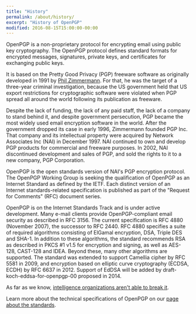 ```yaml
---
title: "History"
permalink: /about/history/
excerpt: "History of OpenPGP"
modified: 2016-08-15T15:00:00-00:00
---
```


OpenPGP is a non-proprietary protocol for encrypting email using public key cryptography.
The OpenPGP protocol defines standard formats for encrypted messages, signatures, private keys, and certificates for exchanging public keys.

It is based on the Pretty Good Privacy (PGP) freeware software as originally developed in 1991 by [Phil Zimmermann](http://philzimmermann.com).
For that, he was the target of a three-year criminal investigation, because the US government held that US export restrictions for cryptographic software were violated when PGP spread all around the world following its publication as freeware.

Despite the lack of funding, the lack of any paid staff, the lack of a company to stand behind it, and despite government persecution, PGP became the most widely used email encryption software in the world. After the government dropped its case in early 1996, Zimmermann founded PGP Inc.
That company and its intellectual property were acquired by Network Associates Inc (NAI) in December 1997.
NAI continued to own and develop PGP products for commercial and freeware purposes.
In 2002, NAI discontinued development and sales of PGP, and sold the rights to it to a new company, PGP Corporation.

OpenPGP is the open standards version of NAI's PGP encryption protocol.
The OpenPGP Working Group is seeking the qualification of OpenPGP as an Internet Standard as defined by the IETF.
Each distinct version of an Internet standards-related specification is published as part of the "Request for Comments" (RFC) document series.

OpenPGP is on the Internet Standards Track and is under active development.
Many e-mail clients provide OpenPGP-compliant email security as described in RFC 3156.
The current specification is RFC 4880 (November 2007), the successor to RFC 2440. RFC 4880 specifies a suite of required algorithms consisting of ElGamal encryption, DSA, Triple DES and SHA-1.
In addition to these algorithms, the standard recommends RSA as described in PKCS #1 v1.5 for encryption and signing, as well as AES-128, CAST-128 and IDEA.
Beyond these, many other algorithms are supported.
The standard was extended to support Camellia cipher by RFC 5581 in 2009, and encryption based on elliptic curve cryptography (ECDSA, ECDH) by RFC 6637 in 2012. Support of EdDSA will be added by draft-koch-eddsa-for-openpgp-00 proposed in 2014.

As far as we know, [intelligence organizations aren't able to break it](http://www.theverge.com/2014/12/28/7458159/encryption-standards-the-nsa-cant-crack-pgp-tor-otr-snowden).

Learn more about the technical specifications of OpenPGP on our [page about the standards](/about/standard/).
